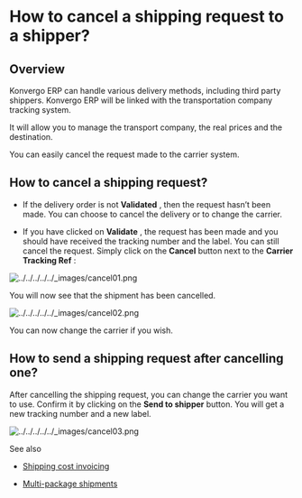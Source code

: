 # How to cancel a shipping request to a shipper?

## Overview

Konvergo ERP can handle various delivery methods, including third party shippers. Konvergo ERP
will be linked with the transportation company tracking system.

It will allow you to manage the transport company, the real prices and the
destination.

You can easily cancel the request made to the carrier system.

## How to cancel a shipping request?

  * If the delivery order is not **Validated** , then the request hasn’t been made. You can choose to cancel the delivery or to change the carrier.

  * If you have clicked on **Validate** , the request has been made and you should have received the tracking number and the label. You can still cancel the request. Simply click on the **Cancel** button next to the **Carrier Tracking Ref** :

![../../../../../_images/cancel01.png](../../../../../_images/cancel01.png)

You will now see that the shipment has been cancelled.

![../../../../../_images/cancel02.png](../../../../../_images/cancel02.png)

You can now change the carrier if you wish.

## How to send a shipping request after cancelling one?

After cancelling the shipping request, you can change the carrier you want to
use. Confirm it by clicking on the **Send to shipper** button. You will get a
new tracking number and a new label.

![../../../../../_images/cancel03.png](../../../../../_images/cancel03.png)
<div class="alert alert-secondary">
<p class="alert-title">
See also</p><ul>
<li><p><a href="invoicing">Shipping cost invoicing</a></p></li>
<li><p><a href="multipack">Multi-package shipments</a></p></li>
</ul>
</div>

